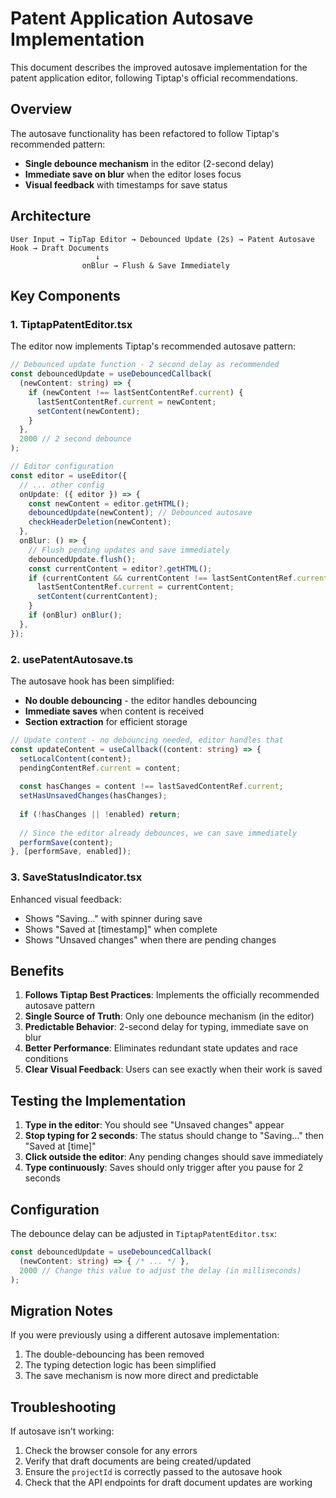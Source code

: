 # Patent Application Autosave Implementation

This document describes the improved autosave implementation for the patent application editor, following Tiptap's official recommendations.

## Overview

The autosave functionality has been refactored to follow Tiptap's recommended pattern:
- **Single debounce mechanism** in the editor (2-second delay)
- **Immediate save on blur** when the editor loses focus
- **Visual feedback** with timestamps for save status

## Architecture

```
User Input → TipTap Editor → Debounced Update (2s) → Patent Autosave Hook → Draft Documents
                   ↓
                onBlur → Flush & Save Immediately
```

## Key Components

### 1. TiptapPatentEditor.tsx

The editor now implements Tiptap's recommended autosave pattern:

```typescript
// Debounced update function - 2 second delay as recommended
const debouncedUpdate = useDebouncedCallback(
  (newContent: string) => {
    if (newContent !== lastSentContentRef.current) {
      lastSentContentRef.current = newContent;
      setContent(newContent);
    }
  },
  2000 // 2 second debounce
);

// Editor configuration
const editor = useEditor({
  // ... other config
  onUpdate: ({ editor }) => {
    const newContent = editor.getHTML();
    debouncedUpdate(newContent); // Debounced autosave
    checkHeaderDeletion(newContent);
  },
  onBlur: () => {
    // Flush pending updates and save immediately
    debouncedUpdate.flush();
    const currentContent = editor?.getHTML();
    if (currentContent && currentContent !== lastSentContentRef.current) {
      lastSentContentRef.current = currentContent;
      setContent(currentContent);
    }
    if (onBlur) onBlur();
  },
});
```

### 2. usePatentAutosave.ts

The autosave hook has been simplified:
- **No double debouncing** - the editor handles debouncing
- **Immediate saves** when content is received
- **Section extraction** for efficient storage

```typescript
// Update content - no debouncing needed, editor handles that
const updateContent = useCallback((content: string) => {
  setLocalContent(content);
  pendingContentRef.current = content;
  
  const hasChanges = content !== lastSavedContentRef.current;
  setHasUnsavedChanges(hasChanges);
  
  if (!hasChanges || !enabled) return;
  
  // Since the editor already debounces, we can save immediately
  performSave(content);
}, [performSave, enabled]);
```

### 3. SaveStatusIndicator.tsx

Enhanced visual feedback:
- Shows "Saving..." with spinner during save
- Shows "Saved at [timestamp]" when complete
- Shows "Unsaved changes" when there are pending changes

## Benefits

1. **Follows Tiptap Best Practices**: Implements the officially recommended autosave pattern
2. **Single Source of Truth**: Only one debounce mechanism (in the editor)
3. **Predictable Behavior**: 2-second delay for typing, immediate save on blur
4. **Better Performance**: Eliminates redundant state updates and race conditions
5. **Clear Visual Feedback**: Users can see exactly when their work is saved

## Testing the Implementation

1. **Type in the editor**: You should see "Unsaved changes" appear
2. **Stop typing for 2 seconds**: The status should change to "Saving..." then "Saved at [time]"
3. **Click outside the editor**: Any pending changes should save immediately
4. **Type continuously**: Saves should only trigger after you pause for 2 seconds

## Configuration

The debounce delay can be adjusted in `TiptapPatentEditor.tsx`:

```typescript
const debouncedUpdate = useDebouncedCallback(
  (newContent: string) => { /* ... */ },
  2000 // Change this value to adjust the delay (in milliseconds)
);
```

## Migration Notes

If you were previously using a different autosave implementation:
1. The double-debouncing has been removed
2. The typing detection logic has been simplified
3. The save mechanism is now more direct and predictable

## Troubleshooting

If autosave isn't working:
1. Check the browser console for any errors
2. Verify that draft documents are being created/updated
3. Ensure the `projectId` is correctly passed to the autosave hook
4. Check that the API endpoints for draft document updates are working 